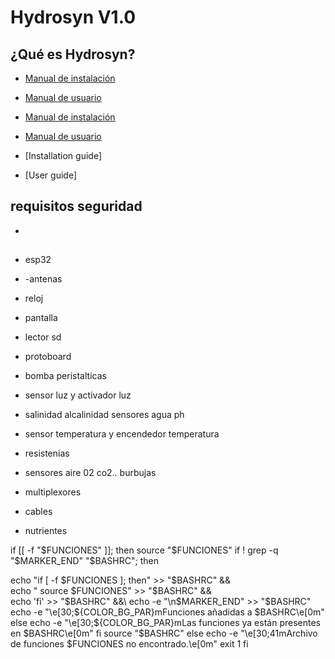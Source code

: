 # Hydrosyn V1.0

## ¿Qué es Hydrosyn?

- [Manual de instalación](https://github.com/startsys42/hydrosyn/blob/main/Manual%20instalaci%C3%B3n.md)
- [Manual de usuario](ruta_o_URL_manual_usuario)

- [Manual de instalación](https://github.com/startsys42/hydrosyn/blob/main/Manual%20instalaci%C3%B3n.md)
- [Manual de usuario](ruta_o_URL_manual_usuario)
- [Installation guide]
- [User guide]
## requisitos seguridad



- 
##
- esp32
- -antenas
- reloj
- pantalla
- lector sd

- protoboard

- bomba peristalticas
- sensor luz y activador luz
- salinidad alcalinidad sensores agua ph
- sensor temperatura y encendedor temperatura
- resistenias
- sensores aire 02 co2.. burbujas
- multiplexores
- cables

- nutrientes


if [[ -f "$FUNCIONES" ]]; then
  source "$FUNCIONES"
   if ! grep -q "$MARKER_END" "$BASHRC"; then
  
echo "if [ -f $FUNCIONES ]; then" >> "$BASHRC" && \
echo "    source $FUNCIONES" >> "$BASHRC" && \
echo 'fi' >> "$BASHRC" &&\
echo -e "\n$MARKER_END" >> "$BASHRC"
echo -e "\e[30;${COLOR_BG_PAR}mFunciones  añadidas a $BASHRC\e[0m"
else
echo -e "\e[30;${COLOR_BG_PAR}mLas funciones ya están presentes en $BASHRC\e[0m"
fi
source "$BASHRC"
else
 echo -e "\e[30;41mArchivo de funciones $FUNCIONES no encontrado.\e[0m"
  exit 1
fi



